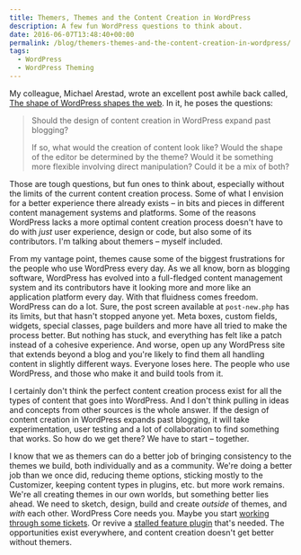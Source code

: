 ```yaml
---
title: Themers, Themes and the Content Creation in WordPress
description: A few fun WordPress questions to think about.
date: 2016-06-07T13:48:40+00:00
permalink: /blog/themers-themes-and-the-content-creation-in-wordpress/
tags:
  - WordPress
  - WordPress Theming
---
```


My colleague, Michael Arestad, wrote an excellent post awhile back called, [The shape of WordPress shapes the web](http://blog.michaelarestad.com/2016/01/06/the-shape-of-wordpress-shapes-the-web/). In it, he poses the questions:

> Should the design of content creation in WordPress expand past blogging?
>
> If so, what would the creation of content look like? Would the shape of the editor be determined by the theme? Would it be something more flexible involving direct manipulation? Could it be a mix of both?

Those are tough questions, but fun ones to think about, especially without the limits of the current content creation process. Some of what I envision for a better experience there already exists – in bits and pieces in different content management systems and platforms. Some of the reasons WordPress lacks a more optimal content creation process doesn't have to do with _just_ user experience, design or code, but also some of its contributors. I'm talking about themers – myself included.

From my vantage point, themes cause some of the biggest frustrations for the people who use WordPress every day. As we all know, born as blogging software, WordPress has evolved into a full-fledged content management system and its contributors have it looking more and more like an application platform every day. With that fluidness comes freedom. WordPress can do a lot. Sure, the post screen available at `post-new.php` has its limits, but that hasn't stopped anyone yet. Meta boxes, custom fields, widgets, special classes, page builders and more have all tried to make the process better. But nothing has stuck, and everything has felt like a patch instead of a cohesive experience. And worse, open up any WordPress site that extends beyond a blog and you're likely to find them all handling content in slightly different ways. Everyone loses here. The people who use WordPress, and those who make it and build tools from it.

I certainly don't think the perfect content creation process exist for all the types of content that goes into WordPress. And I don't think pulling in ideas and concepts from other sources is the whole answer. If the design of content creation in WordPress expands past blogging, it will take experimentation, user testing and a lot of collaboration to find something that works. So how do we get there? We have to start – together.

I know that we as themers can do a better job of bringing consistency to the themes we build, both individually and as a community. We're doing a better job than we once did, reducing theme options, sticking mostly to the Customizer, keeping content types in plugins, etc. but more work remains. We're all creating themes in our own worlds, but something better lies ahead. We need to sketch, design, build and create _outside_ of themes, and _with_ each other. WordPress Core needs you. Maybe you start [working through some tickets](https://core.trac.wordpress.org/component/Themes). Or revive a [stalled feature plugin](https://wordpress.org/plugins/wp-content-blocks/) that's needed. The opportunities exist everywhere, and content creation doesn't get better without themers.
